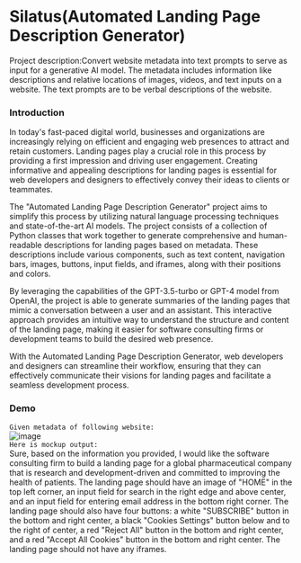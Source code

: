 # Silatus(Automated Landing Page Description Generator)
Project description:Convert website metadata into text prompts to serve as input for a generative AI model. The metadata includes information like descriptions and relative locations of images, videos, and text inputs on a website. The text prompts are to be verbal descriptions of the website.


### Introduction
In today's fast-paced digital world, businesses and organizations are increasingly relying on efficient and engaging web presences to attract and retain customers. Landing pages play a crucial role in this process by providing a first impression and driving user engagement. Creating informative and appealing descriptions for landing pages is essential for web developers and designers to effectively convey their ideas to clients or teammates.

The "Automated Landing Page Description Generator" project aims to simplify this process by utilizing natural language processing techniques and state-of-the-art AI models. The project consists of a collection of Python classes that work together to generate comprehensive and human-readable descriptions for landing pages based on metadata. These descriptions include various components, such as text content, navigation bars, images, buttons, input fields, and iframes, along with their positions and colors.

By leveraging the capabilities of the GPT-3.5-turbo or GPT-4 model from OpenAI, the project is able to generate summaries of the landing pages that mimic a conversation between a user and an assistant. This interactive approach provides an intuitive way to understand the structure and content of the landing page, making it easier for software consulting firms or development teams to build the desired web presence.

With the Automated Landing Page Description Generator, web developers and designers can streamline their workflow, ensuring that they can effectively communicate their visions for landing pages and facilitate a seamless development process.




### Demo
`Given metadata of following website:`<br>
![image](https://user-images.githubusercontent.com/71195307/233437412-fd8343a7-ee77-4034-88fe-f451f48cbccf.png)<br>
`Here is mockup output:`<br>
Sure, based on the information you provided, I would like the software consulting firm to build a landing page for a global pharmaceutical company that is research and development-driven and committed to improving the health of patients. The landing page should have an image of "HOME" in the top left corner, an input field for search in the right edge and above center, and an input field for entering email address in the bottom right corner. The landing page should also have four buttons: a white "SUBSCRIBE" button in the bottom and right center, a black "Cookies Settings" button below and to the right of center, a red "Reject All" button in the bottom and right center, and a red "Accept All Cookies" button in the bottom and right center. The landing page should not have any iframes.
